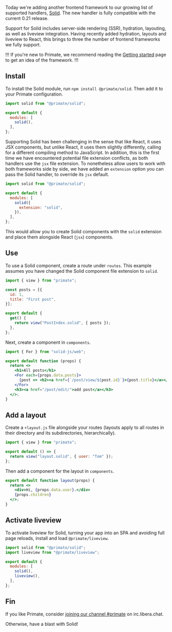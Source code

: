 Today we're adding another frontend framework to our growing list of supported
handlers, [Solid]. The new handler is fully compatible with the current 0.21
release.

Support for Solid includes server-side rendering (SSR), hydration, layouting,
as well as liveview integration. Having recently added hydration, layouts and
liveview to React, this brings to three the number of frontend frameworks we
fully support.

!!!
If you're new to Primate, we recommend reading the [Getting started] page to
get an idea of the framework.
!!!

## Install

To install the Solid module, run `npm install @primate/solid`. Then add it to
your Primate configuration.

```js caption=primate.config.js
import solid from "@primate/solid";

export default {
  modules: [
    solid(),
  ],
};
```

Supporting Solid has been challenging in the sense that like React, it uses JSX
components, but unlike React, it uses them slightly differently, calling for
a different compiling method to JavaScript. In addition, this is the first time
we have encountered potential file extension conflicts, as both handlers use
the `jsx` file extension. To nonetheless allow users to work with both
frameworks side by side, we have added an `extension` option you can pass the
Solid handler, to override its `jsx` default.

```js caption=primate.config.js
import solid from "@primate/solid";

export default {
  modules: [
    solid({
      extension: "solid",
    }),
  ],
};
```

This would allow you to create Solid components with the `solid` extension and
place them alongside React (`jsx`) components.

## Use

To use a Solid component, create a route under `routes`. This example assumes
you have changed the Solid component file extension to `solid`.

```js caption=routes/posts.js
import { view } from "primate";

const posts = [{
  id: 1,
  title: "First post",
}];

export default {
  get() {
    return view("PostIndex.solid", { posts });
  },
};
```

Next, create a component in `components`.

```jsx caption=components/PostIndex.solid
import { For } from "solid-js/web";

export default function (props) {
  return <>
    <h1>All posts</h1>
    <For each={props.data.posts}>
      {post => <h2><a href={`/post/view/${post.id}`}>{post.title}</a></h2>}
    </For>
    <h3><a href="/post/edit/">add post</a></h3>
  </>;
}
```

## Add a layout

Create a `+layout.js` file alongside your routes (layouts apply to all routes 
in their directory and its subdirectories, hierarchically).

```js caption=routes/+layout.js
import { view } from "primate";

export default () => {
  return view("layout.solid", { user: "Tom" });
};
```

Then add a component for the layout in `components`.

```jsx caption=components/layout.solid
export default function layout(props) {
  return <>
    <div>Hi, {props.data.user}.</div>
    {props.children}
  </>;
}
```

## Activate liveview

To activate liveview for Solid, turning your app into an SPA and avoiding full
page reloads, install and load `@primate/liveview`.

```js caption=primate.config.js
import solid from "@primate/solid";
import liveview from "@primate/liveview";

export default {
  modules: [
    solid(),
    liveview(),
  ],
};
```

## Fin

If you like Primate, consider [joining our channel #primate][irc] on 
irc.libera.chat.

Otherwise, have a blast with Solid!

[Getting started]: /guide/getting-started
[Solid]: https://www.solidjs.com
[irc]: https://web.libera.chat#primate
